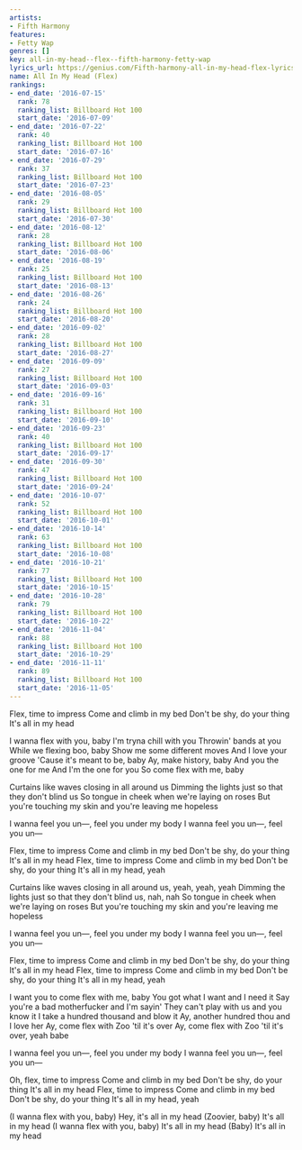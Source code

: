 ```yaml
---
artists:
- Fifth Harmony
features:
- Fetty Wap
genres: []
key: all-in-my-head--flex--fifth-harmony-fetty-wap
lyrics_url: https://genius.com/Fifth-harmony-all-in-my-head-flex-lyrics
name: All In My Head (Flex)
rankings:
- end_date: '2016-07-15'
  rank: 78
  ranking_list: Billboard Hot 100
  start_date: '2016-07-09'
- end_date: '2016-07-22'
  rank: 40
  ranking_list: Billboard Hot 100
  start_date: '2016-07-16'
- end_date: '2016-07-29'
  rank: 37
  ranking_list: Billboard Hot 100
  start_date: '2016-07-23'
- end_date: '2016-08-05'
  rank: 29
  ranking_list: Billboard Hot 100
  start_date: '2016-07-30'
- end_date: '2016-08-12'
  rank: 28
  ranking_list: Billboard Hot 100
  start_date: '2016-08-06'
- end_date: '2016-08-19'
  rank: 25
  ranking_list: Billboard Hot 100
  start_date: '2016-08-13'
- end_date: '2016-08-26'
  rank: 24
  ranking_list: Billboard Hot 100
  start_date: '2016-08-20'
- end_date: '2016-09-02'
  rank: 28
  ranking_list: Billboard Hot 100
  start_date: '2016-08-27'
- end_date: '2016-09-09'
  rank: 27
  ranking_list: Billboard Hot 100
  start_date: '2016-09-03'
- end_date: '2016-09-16'
  rank: 31
  ranking_list: Billboard Hot 100
  start_date: '2016-09-10'
- end_date: '2016-09-23'
  rank: 40
  ranking_list: Billboard Hot 100
  start_date: '2016-09-17'
- end_date: '2016-09-30'
  rank: 47
  ranking_list: Billboard Hot 100
  start_date: '2016-09-24'
- end_date: '2016-10-07'
  rank: 52
  ranking_list: Billboard Hot 100
  start_date: '2016-10-01'
- end_date: '2016-10-14'
  rank: 63
  ranking_list: Billboard Hot 100
  start_date: '2016-10-08'
- end_date: '2016-10-21'
  rank: 77
  ranking_list: Billboard Hot 100
  start_date: '2016-10-15'
- end_date: '2016-10-28'
  rank: 79
  ranking_list: Billboard Hot 100
  start_date: '2016-10-22'
- end_date: '2016-11-04'
  rank: 88
  ranking_list: Billboard Hot 100
  start_date: '2016-10-29'
- end_date: '2016-11-11'
  rank: 89
  ranking_list: Billboard Hot 100
  start_date: '2016-11-05'
---
```

Flex, time to impress
Come and climb in my bed
Don't be shy, do your thing
It's all in my head


I wanna flex with you, baby
I'm tryna chill with you
Throwin' bands at you
While we flexing boo, baby
Show me some different moves
And I love your groove
'Cause it's meant to be, baby
Ay, make history, baby
And you the one for me
And I'm the one for you
So come flex with me, baby


Curtains like waves closing in all around us
Dimming the lights just so that they don't blind us
So tongue in cheek when we're laying on roses
But you're touching my skin and you're leaving me hopeless


I wanna feel you un—, feel you under my body
I wanna feel you un—, feel you un—


Flex, time to impress
Come and climb in my bed
Don't be shy, do your thing
It's all in my head
Flex, time to impress
Come and climb in my bed
Don't be shy, do your thing
It's all in my head, yeah


Curtains like waves closing in all around us, yeah, yeah, yeah
Dimming the lights just so that they don't blind us, nah, nah
So tongue in cheek when we're laying on roses
But you're touching my skin and you're leaving me hopeless


I wanna feel you un—, feel you under my body
I wanna feel you un—, feel you un—


Flex, time to impress
Come and climb in my bed
Don't be shy, do your thing
It's all in my head
Flex, time to impress
Come and climb in my bed
Don't be shy, do your thing
It's all in my head, yeah


I want you to come flex with me, baby
You got what I want and I need it
Say you're a bad motherfucker and I'm sayin'
They can't play with us and you know it
I take a hundred thousand and blow it
Ay, another hundred thou and I love her
Ay, come flex with Zoo 'til it's over
Ay, come flex with Zoo 'til it's over, yeah babe


I wanna feel you un—, feel you under my body
I wanna feel you un—, feel you un—


Oh, flex, time to impress
Come and climb in my bed
Don't be shy, do your thing
It's all in my head
Flex, time to impress
Come and climb in my bed
Don't be shy, do your thing
It's all in my head, yeah


(I wanna flex with you, baby) Hey, it's all in my head
(Zoovier, baby) It's all in my head
(I wanna flex with you, baby) It's all in my head
(Baby) It's all in my head
